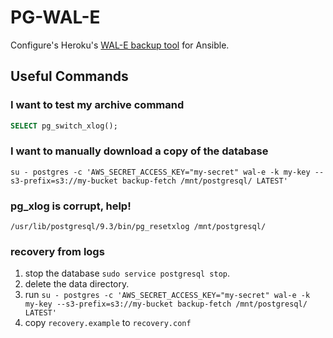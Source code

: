 # PG-WAL-E

Configure's Heroku's [WAL-E backup tool](https://github.com/wal-e/wal-e) for Ansible.

## Useful Commands

### I want to test my archive command

```sql
SELECT pg_switch_xlog();
```

### I want to manually download a copy of the database

```shell
su - postgres -c 'AWS_SECRET_ACCESS_KEY="my-secret" wal-e -k my-key --s3-prefix=s3://my-bucket backup-fetch /mnt/postgresql/ LATEST'
```

### pg_xlog is corrupt, help!

```shell
/usr/lib/postgresql/9.3/bin/pg_resetxlog /mnt/postgresql/
```

### recovery from logs

1. stop the database `sudo service postgresql stop`.
2. delete the data directory.
3. run `su - postgres -c 'AWS_SECRET_ACCESS_KEY="my-secret" wal-e -k my-key --s3-prefix=s3://my-bucket backup-fetch /mnt/postgresql/ LATEST'`
4. copy `recovery.example` to `recovery.conf`
